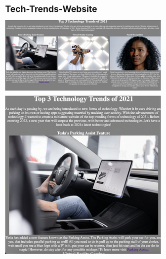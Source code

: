 # Tech-Trends-Website

![](https://github.com/zkhan33/Tech-Trends-Website/blob/main/Readme/Desktop_View.png)

![](https://github.com/zkhan33/Tech-Trends-Website/blob/main/Readme/Ipad_View.png)




